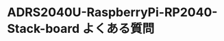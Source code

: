 # ADRS2040U-RaspberryPi-RP2040-Stack-board よくある質問

<!-- //コメント

---

## Q.XXX ？

### A.YYY 

ZZZ

---

//終わり  -->
